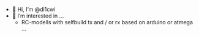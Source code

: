 - 👋 Hi, I’m @dl1cwi
- 👀 I’m interested in ...
     - RC-modells with selfbuild tx and / or rx
       based on arduino or atmega ...   


<!---
dl1cwi/dl1cwi is a ✨ special ✨ repository because its `README.md` (this file) appears on your GitHub profile.
You can click the Preview link to take a look at your changes.
--->

